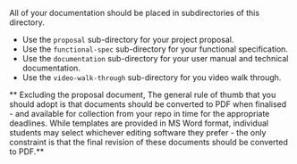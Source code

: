 All of your documentation should be placed in subdirectories of this directory.

- Use the `proposal` sub-directory for your project proposal.
- Use the `functional-spec` sub-directory for your functional specification.
- Use the `documentation` sub-directory for your user manual and technical documentation.
- Use the `video-walk-through` sub-directory for you video walk through.

** Excluding the proposal document, The general rule of thumb that you should 
adopt is that documents should be converted to PDF when finalised - and
available for collection from your repo in time for the appropriate deadlines.
While templates are provided in MS Word format, individual students may select
whichever editing software they prefer - the only constraint is that
the final revision of these documents should be converted to PDF.**